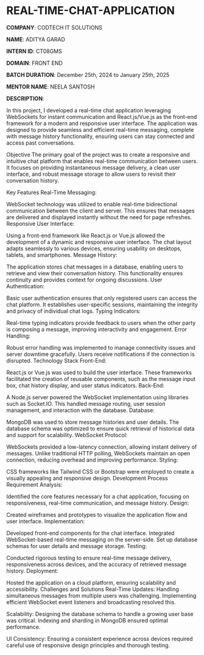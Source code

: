 # REAL-TIME-CHAT-APPLICATION

**COMPANY**: CODTECH IT SOLUTIONS

**NAME**: ADITYA GARAD

**INTERN ID**: CT08GMS

**DOMAIN**: FRONT END

**BATCH DURATION**: December 25th, 2024 to January 25th, 2025

**MENTOR NAME**: NEELA SANTOSH

**DESCRIPTION**: 

In this project, I developed a real-time chat application leveraging WebSockets for instant communication and React.js/Vue.js as the front-end framework for a modern and responsive user interface. The application was designed to provide seamless and efficient real-time messaging, complete with message history functionality, ensuring users can stay connected and access past conversations.

Objective
The primary goal of the project was to create a responsive and intuitive chat platform that enables real-time communication between users. It focuses on providing instantaneous message delivery, a clean user interface, and robust message storage to allow users to revisit their conversation history.

Key Features
Real-Time Messaging:

WebSocket technology was utilized to enable real-time bidirectional communication between the client and server. This ensures that messages are delivered and displayed instantly without the need for page refreshes.
Responsive User Interface:

Using a front-end framework like React.js or Vue.js allowed the development of a dynamic and responsive user interface. The chat layout adapts seamlessly to various devices, ensuring usability on desktops, tablets, and smartphones.
Message History:

The application stores chat messages in a database, enabling users to retrieve and view their conversation history. This functionality ensures continuity and provides context for ongoing discussions.
User Authentication:

Basic user authentication ensures that only registered users can access the chat platform. It establishes user-specific sessions, maintaining the integrity and privacy of individual chat logs.
Typing Indicators:

Real-time typing indicators provide feedback to users when the other party is composing a message, improving interactivity and engagement.
Error Handling:

Robust error handling was implemented to manage connectivity issues and server downtime gracefully. Users receive notifications if the connection is disrupted.
Technology Stack
Front-End:

React.js or Vue.js was used to build the user interface. These frameworks facilitated the creation of reusable components, such as the message input box, chat history display, and user status indicators.
Back-End:

A Node.js server powered the WebSocket implementation using libraries such as Socket.IO. This handled message routing, user session management, and interaction with the database.
Database:

MongoDB was used to store message histories and user details. The database schema was optimized to ensure quick retrieval of historical data and support for scalability.
WebSocket Protocol:

WebSockets provided a low-latency connection, allowing instant delivery of messages. Unlike traditional HTTP polling, WebSockets maintain an open connection, reducing overhead and improving performance.
Styling:

CSS frameworks like Tailwind CSS or Bootstrap were employed to create a visually appealing and responsive design.
Development Process
Requirement Analysis:

Identified the core features necessary for a chat application, focusing on responsiveness, real-time communication, and message history.
Design:

Created wireframes and prototypes to visualize the application flow and user interface.
Implementation:

Developed front-end components for the chat interface.
Integrated WebSocket-based real-time messaging on the server-side.
Set up database schemas for user details and message storage.
Testing:

Conducted rigorous testing to ensure real-time message delivery, responsiveness across devices, and the accuracy of retrieved message history.
Deployment:

Hosted the application on a cloud platform, ensuring scalability and accessibility.
Challenges and Solutions
Real-Time Updates: Handling simultaneous messages from multiple users was challenging. Implementing efficient WebSocket event listeners and broadcasting resolved this.

Scalability: Designing the database schema to handle a growing user base was critical. Indexing and sharding in MongoDB ensured optimal performance.

UI Consistency: Ensuring a consistent experience across devices required careful use of responsive design principles and thorough testing.
